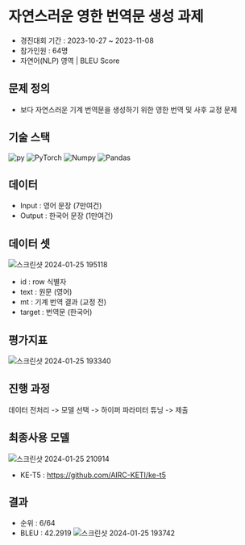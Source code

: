 # 자연스러운 영한 번역문 생성 과제
- 경진대회 기간 : 2023-10-27 ~ 2023-11-08
- 참가인원 : 64명
- 자연어(NLP) 영역 | BLEU Score
## 문제 정의
- 보다 자연스러운 기계 번역문을 생성하기 위한 영한 번역 및 사후 교정 문제


## 기술 스택
![py](https://img.shields.io/badge/Python-3776AB?style=for-the-badge&logo=python&logoColor=white)
![PyTorch](https://img.shields.io/badge/pytorch-EE4C2C?style=for-the-badge&logo=pytorch&logoColor=white)
![Numpy](https://img.shields.io/badge/Numpy-013243?style=for-the-badge&logo=Numpy&logoColor=white)
![Pandas](https://img.shields.io/badge/Pandas-150458?style=for-the-badge&logo=Pandas&logoColor=white)


## 데이터
- Input : 영어 문장 (7만여건)
- Output : 한국어 문장 (1만여건)

## 데이터 셋
![스크린샷 2024-01-25 195118](https://github.com/satangmu/Assignments-for-generating-English-translations/assets/148983269/d36ab77d-2c53-4f0e-8f32-28a4b87aaf0f)
- id : row 식별자
- text : 원문 (영어)
- mt : 기계 번역 결과 (교정 전)
- target : 번역문 (한국어)


## 평가지표
![스크린샷 2024-01-25 193340](https://github.com/satangmu/Assignments-for-generating-English-translations/assets/148983269/2221ce00-b4de-48df-870a-720b3f231474)


## 진행 과정
데이터 전처리 -> 모델 선택 -> 하이퍼 파라미터 튜닝 -> 제출


## 최종사용 모델
![스크린샷 2024-01-25 210914](https://github.com/satangmu/Assignments-for-generating-English-translations/assets/148983269/6e0d0fb9-1bb9-42d2-98fa-b7243ac0839d)

- KE-T5 : https://github.com/AIRC-KETI/ke-t5

## 결과
- 순위 : 6/64
- BLEU : 42.2919
![스크린샷 2024-01-25 193742](https://github.com/satangmu/Assignments-for-generating-English-translations/assets/148983269/ed79c992-6b22-490b-b573-45334c37686c)



